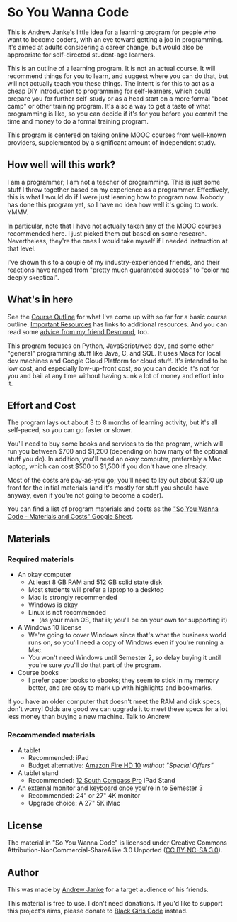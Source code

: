 # So You Wanna Code

This is Andrew Janke's little idea for a learning program for people who want to become coders, with an eye toward getting a job in programming.
It's aimed at adults considering a career change, but would also be appropriate for self-directed student-age learners.

This is an outline of a learning program.
It is not an actual course.
It will recommend things for you to learn, and suggest where you can do that, but will not actually teach you these things.
The intent is for this to act as a cheap DIY introduction to programming for self-learners, which could prepare you for further self-study or as a head start on a more formal "boot camp" or other training program.
It's also a way to get a taste of what programming is like, so you can decide if it's for you before you commit the time and money to do a formal training program.

This program is centered on taking online MOOC courses from well-known providers, supplemented by a significant amount of independent study.

## How well will this work?

I am a programmer; I am not a teacher of programming.
This is just some stuff I threw together based on my experience as a programmer.
Effectively, this is what I would do if I were just learning how to program now.
Nobody has done this program yet, so I have no idea how well it's going to work.
YMMV.

In particular, note that I have not actually taken any of the MOOC courses recommended here.
I just picked them out based on some research.
Nevertheless, they're the ones I would take myself if I needed instruction at that level.

I've shown this to a couple of my industry-experienced friends, and their reactions have ranged from "pretty much guaranteed success" to "color me deeply skeptical".

## What's in here

See the [Course Outline](Course-Outline.html) for what I've come up with so far for a basic course outline.
[Important Resources](Important-Resources.html) has links to additional resources. And you can read some [advice from my friend Desmond](Advice-From-Desmond.html), too.

This program focuses on Python, JavaScript/web dev, and some other "general" programming stuff like Java, C, and SQL. It uses Macs for local dev machines and Google Cloud Platform for cloud stuff. It's intended to be low cost, and especially low-up-front cost, so you can decide it's not for you and bail at any time without having sunk a lot of money and effort into it.

## Effort and Cost

The program lays out about 3 to 8 months of learning activity, but it's all self-paced, so you can go faster or slower.

You'll need to buy some books and services to do the program, which will run you between $700 and $1,200 (depending on how many of the optional stuff you do).
In addition, you'll need an okay computer, preferably a Mac laptop, which can cost $500 to $1,500 if you don't have one already.

Most of the costs are pay-as-you go; you'll need to lay out about $300 up front for the initial materials (and it's mostly for stuff you should have anyway, even if you're not going to become a coder).

You can find a list of program materials and costs as the ["So You Wanna Code - Materials and Costs" Google Sheet](https://docs.google.com/spreadsheets/d/1CVBE83diSe63xbfDdTgHKiyhSbVYcnAWUjlKcRUs_OQ/edit?usp=sharing).

## Materials

### Required materials

* An okay computer
  * At least 8 GB RAM and 512 GB solid state disk
  * Most students will prefer a laptop to a desktop
  * Mac is strongly recommended
  * Windows is okay
  * Linux is not recommended
    * (as your main OS, that is; you'll be on your own for supporting it)
* A Windows 10 license
  * We're going to cover Windows since that's what the business world runs on, so you'll need a copy of Windows even if you're running a Mac.
  * You won't need Windows until Semester 2, so delay buying it until you're sure you'll do that part of the program.
* Course books
  * I prefer paper books to ebooks; they seem to stick in my memory better, and are easy to mark up with highlights and bookmarks.

If you have an older computer that doesn't meet the RAM and disk specs, don't worry!
Odds are good we can upgrade it to meet these specs for a lot less money than buying a new machine.
Talk to Andrew.

### Recommended materials

* A tablet
  * Recommended: iPad
  * Budget alternative: [Amazon Fire HD 10](https://www.amazon.com/dp/B07PC8223G) _without "Special Offers"_
* A tablet stand
  * Recommended: [12 South Compass Pro](https://www.twelvesouth.com/products/compass-pro) iPad Stand
* An external monitor and keyboard once you're in to Semester 3
  * Recommended: 24" or 27" 4K monitor
  * Upgrade choice: A 27" 5K iMac

## License

The material in "So You Wanna Code" is licensed under Creative Commons Attribution-NonCommercial-ShareAlike 3.0 Unported ([CC BY-NC-SA 3.0](https://creativecommons.org/licenses/by-nc-sa/3.0/)).

## Author

This was made by [Andrew Janke](https://apjanke.net) for a target audience of his friends.

This material is free to use.
I don't need donations.
If you'd like to support this project's aims, please donate to [Black Girls Code](https://www.blackgirlscode.com/) instead.